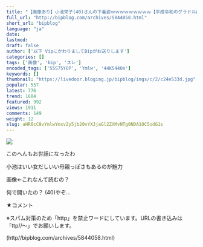 ```yaml
---
title: "【画像あり】小池栄子(40)さんの下着姿ｗｗｗｗｗｗｗｗｗ【平成令和のグラドル画像スレ】 "
full_url: "http://bipblog.com/archives/5844058.html"
short_url: "bipblog"
language: "ja"
date: 
lastmod: 
draft: false
author: ['以下 VipにかわりましてBipがお送りします']
categories: []
tags: ['画像', 'bip', 'スレ']
encoded_tags: ['55S75YOP', 'Ymlw', '44K544Os']
keywords: []
thumbnail: "https://livedoor.blogimg.jp/bipblog/imgs/c/2/c24e533d.jpg"
popular: 557
latest: 776
trend: 1604
featured: 992
views: 1911
comments: 149
weight: 12
slug: aHR0cC8vYmlwYmxvZy5jb20vYXJjaGl2ZXMvNTg0NDA1OC5odG1s
---
```


![](https://livedoor.blogimg.jp/bipblog/imgs/c/2/c24e533d.jpg)

<div><p>このへんもお世話になったわ</p><p>小池はいい女だしいい母親っぽさもあるのが魅力</p><p>画像←これなんて読むの？</p><p>何で開いたの？ (40)やぞ…</p><p class='meiryo'>★コメント</p><p class='center'><p class='kyakuchu center'>※スパム対策のため「http」を禁止ワードにしています。URLの書き込みは「ttp//～」でお願いします。</p></p> </div>

(http//bipblog.com/archives/5844058.html)
